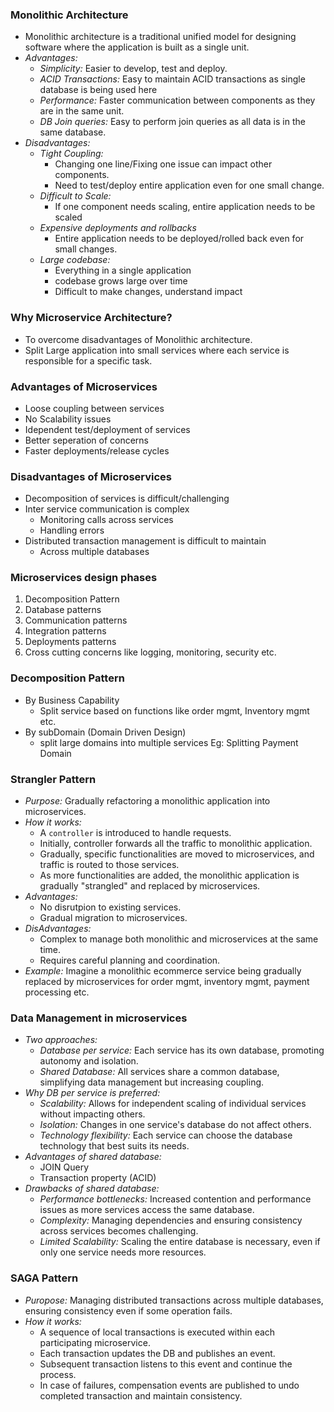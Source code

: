 ### Monolithic Architecture
- Monolithic architecture is a traditional unified model for designing software where the application is built as a single unit.
- *Advantages:*
    - *Simplicity:* Easier to develop, test and deploy.
    - *ACID Transactions:* Easy to maintain ACID transactions as single database is being used here
    - *Performance:* Faster communication between components as they are in the same unit.
    - *DB Join queries:* Easy to perform join queries as all data is in the same database.
- *Disadvantages:*
    - *Tight Coupling:*
        - Changing one line/Fixing one issue can impact other components.
        - Need to test/deploy entire application even for one small change.
    - *Difficult to Scale:*
        - If one component needs scaling, entire application needs to be scaled
    - *Expensive deployments and rollbacks*
        - Entire application needs to be deployed/rolled back even for small changes.
    - *Large codebase:*
        - Everything in a single application
        - codebase grows large over time
        - Difficult to make changes, understand impact

### Why Microservice Architecture?
- To overcome disadvantages of Monolithic architecture.
- Split Large application into small services where each service is responsible for a specific task.

### Advantages of Microservices
- Loose coupling between services
- No Scalability issues
- Idependent test/deployment of services
- Better seperation of concerns
- Faster deployments/release cycles

### Disadvantages of Microservices
- Decomposition of services is difficult/challenging
- Inter service communication is complex
    - Monitoring calls across services
    - Handling errors
- Distributed transaction management is difficult to maintain
    - Across multiple databases

### Microservices design phases
1. Decomposition Pattern
2. Database patterns
3. Communication patterns
4. Integration patterns
5. Deployments patterns
6. Cross cutting concerns like logging, monitoring, security etc.

### Decomposition Pattern
- By Business Capability
    - Split service based on functions like order mgmt, Inventory mgmt etc.
- By subDomain (Domain Driven Design)
    - split large domains into multiple services Eg: Splitting Payment Domain


### Strangler Pattern
- *Purpose:* Gradually refactoring a monolithic application into microservices.
- *How it works:*
    - A `controller` is introduced to handle requests.
    - Initially, controller forwards all the traffic to monolithic application.
    - Gradually, specific functionalities are moved to microservices, and traffic is routed to those services.
    - As more functionalities are added, the monolithic application is gradually "strangled" and replaced by microservices.
- *Advantages:*
    - No disrutpion to existing services.
    - Gradual migration to microservices.
- *DisAdvantages:*
    - Complex to manage both monolithic and microservices at the same time.
    - Requires careful planning and coordination.
- *Example:* Imagine a monolithic ecommerce service being gradually replaced by microservices for order mgmt, inventory mgmt, payment processing etc.

### Data Management in microservices
- *Two approaches:*
    - *Database per service:* Each service has its own database, promoting autonomy and isolation.
    - *Shared Database:* All services share a common database, simplifying data management but increasing coupling.
- *Why DB per service is preferred:*
    - *Scalability:* Allows for independent scaling of individual services without impacting others.
    - *Isolation:* Changes in one service's database do not affect others.
    - *Technology flexibility:* Each service can choose the database technology that best suits its needs.
- *Advantages of shared database:*
    - JOIN Query
    - Transaction property (ACID)
- *Drawbacks of shared database:*
    - *Performance bottlenecks:* Increased contention and performance issues as more services access the same database.
    - *Complexity:* Managing dependencies and ensuring consistency across services becomes challenging.
    - *Limited Scalability:* Scaling the entire database is necessary, even if only one service needs more resources.

### SAGA Pattern
- *Puropose:* Managing distributed transactions across multiple databases, ensuring consistency even if some operation fails.
- *How it works:*
    - A sequence of local transactions is executed within each participating microservice.
    - Each transaction updates the DB and publishes an event.
    - Subsequent transaction listens to this event and continue the process.
    - In case of failures, compensation events are published to undo completed transaction and maintain consistency.